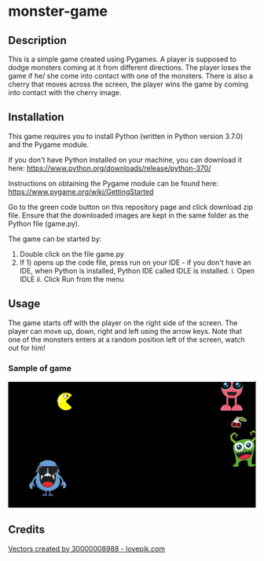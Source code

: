 # monster-game

## Description
This is a simple game created using Pygames. A player is supposed to dodge monsters coming at it from different directions. The player loses the game if he/ she come into
contact with one of the monsters. There is also a cherry that moves across the screen, the player wins the game by coming into contact with the cherry image.

## Installation
This game requires you to install Python (written in Python version 3.7.0) and the Pygame module.

If you don't have Python installed on your machine, you can download it here:
https://www.python.org/downloads/release/python-370/

Instructions on obtaining the Pygame module can be found here:
https://www.pygame.org/wiki/GettingStarted

Go to the green code button on this repository page and click download zip file.
Ensure that the downloaded images are kept in the same folder as the Python file (game.py).

The game can be started by:
1) Double click on the file game.py
2) If 1) opens up the code file, press run on your IDE - if you don't have an IDE, when Python is installed, Python IDE called IDLE is installed.
	i. Open IDLE
	ii. Click Run from the menu

## Usage
The game starts off with the player on the right side of the screen. The player can move up, down, right and left using the arrow keys. Note that one of the monsters enters at a random position left of the screen, watch out for him!

### Sample of game
![Sample of game](game_view.jpg)

## Credits

<a href="https://lovepik.com/images/animals.html">Vectors created by 30000008988 - lovepik.com</a>
